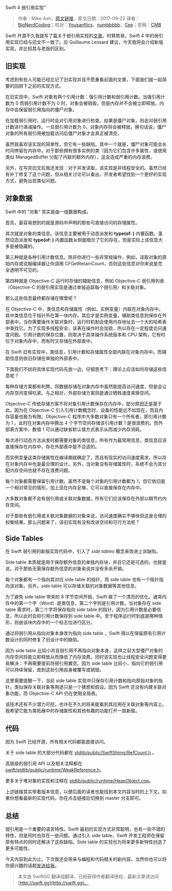 Swift 4 弱引用实现"

> 作者：Mike Ash，[原文链接](https://www.mikeash.com/pyblog/friday-qa-2017-09-22-swift-4-weak-references.html)，原文日期：2017-09-22
> 译者：[BigNerdCoding](https://bignerdcoding.com/)；校对：[Yousanflics](http://blog.yousanflics.com.cn)，[numbbbbb](http://numbbbbb.com/)，[Cee](https://github.com/Cee)；定稿：[CMB](https://github.com/chenmingbiao)
  









Swift 开源不久我就写了篇关于弱引用实现的[文章](https://mikeash.com/pyblog/friday-qa-2015-12-11-swift-weak-references.html)。时移势易，Swift 4 中的弱引用实现已经与旧文不一致了。应 Guillaume Lessard 建议，今天我将会介绍新版实现，并比较其与老版的区别。



## 旧实现

考虑到有些人可能已经忘记了旧实现并且不愿重看前面的文章，下面我们就一起简要的回顾下之前的实现方式。

在旧实现中，Swift 对象有两个引用计数：强引用计数和弱引用计数。当强引用计数为 0 而弱引用计数不为 0 时，对象会被销毁，但是内存并不会被立即释放。内存中会保留弱引用指向的僵尸对象。

在加载弱引用时，运行时会对引用对象进行检查。如果是僵尸对象，则会对弱引用计数进行递减操作。一旦弱引用计数为 0，对象内存将会被释放。换句话说，僵尸对象的所有弱引用被加载访问后僵尸对象才会真正被清空。

虽然我喜欢该实现的简单性，但它有一些缺陷。其中一个就是，僵尸对象可能会长时间停留在内存中。对于那些拥有很多实例的类（因为它们包含许多属性，或使用类似 ManagedBuffer 分配了内联的额外内存），这会造成严重的内存浪费。

另外，在写完旧文后我还发现：对于并发读取，该实现是非线程安全的。虽然已经有补丁修复了这个问题，但从相关讨论可以看出，开发者希望找到一个更好的实现方式，避免出现类似问题。

## 对象数据

Swift 中的 “对象” 其实是由一组数据构成。

首先，最容易想到的就是源码中声明的那些可直接访问的存储属性。

其次就是对象的类信息。该信息主要被用于动态派发和 **type(of: )** 内置函数。虽然动态派发和 **type(of: )** 内置函数从侧面暗示了它的存在，但是实际上该信息大多是被隐藏的。

第三种就是各种引用计数信息。除非你进行一些非常规操作，例如，读取对象的原始内存或说服编译器让你调用 CFGetRetainCount，否则这些信息对你来说是完全透明不可见的。

第四种就是 Objective-C 运行时存储的辅助信息，例如 Objective-C 弱引用列表（Objective-C 的弱引用实现是通过单独追踪每个弱引用）和关联对象。

那么这些信息最终都存储在哪里呢？

在 Objective-C 中，类信息和存储属性（例如，实例变量）内联在对象内存中。其中类信息位于指针所在第一块内存，其后才是实例变量。辅助类信息则保存在外部表中。当你需要操作关联对象时，运行时机制会使用内存地址去一个大的哈希表中查找它。为了实现多线程安全，该表在操作时会加锁，所以存在一定程度访问速度问题。引用计数的保存位置，则取决于具体操作系统版本和 CPU 架构，它有时位于对象内存中，而有时又存储在外部表中。

在 Swift 旧有实现中，类信息，引用计数和存储属性全部内联在对象内存中。而辅助信息则依旧存储在单独的外部表中。

下面我们不妨将具体实现代码先放一边，仔细思考下：理论上应该如何存储这些信息呢？

每种存储方案都有利弊。将数据存储在对象内存中虽然能提高访问速度，但是会让内存空间变得吃紧。与之相对，外部存储方案则是通过牺牲速度来换空间。

Objective-C 传统存储方案不将对象引用计数保存在内存中，部分原因正是基于此。因为在 Objective-C 引入引用计数概念时，设备的性能远不如现在，而且内存容量也极为有限。Objective-C 程序中大多数对象只有一个所有者，即引用计数为 1 。此时在对象内存中腾出 4 个字节空间存储该引用计数 1 是很浪费的。而外部表方案中，数值 1 可以通过缺省默认值方式表示从而减少内存消耗。

每次进行动态方法派发时都需要对象的类信息，所有作为最常用信息，类信息应该直接保存在内存中，存在外部表中是不合适的。

而实例变量这类存储属性在编译期就确定了，而且有现实的访问速度需求，所以存在对象内存中也是最合理的设计。另外，当对象没有存储属性时，系统不会为其分配内存空间也就不存在浪费问题。

每个对象都需要保留引用计数。虽然不是每个对象的引用计数都为 1，但它依旧是一个相对常见的情形，加上现在内存足够，它可以直接保存在内存中。

大多数对象都不会有弱引用或关联对象数据，所有它们应该保存在外部以期节约内存空间。

对于那些有弱引用或关联对象数据的对象来说，访问速度确实不够快但这是合理的权衡结果。那么问题来了，该旧实现有没有改进空间和可行方法呢？

## Side Tables

在 Swift 弱引用的新版实现代码中，引入了 *side tables* 概念来改进上诉缺陷。

Side table 本质就是用于保存额外信息的单独内存块，并且它还是可选的。也就是说，对于那些无需保存额外信息的对象来说并没有多余开销。

每个对象都有一个指向其对应 side table 的指针，而 side table 也有一个指针指向该对象。另外，side table 可以存储关联的对象数据等其他信息。

为了避免 side table 带来的 8 字节空间开销，Swift 做了一个漂亮的优化。通常内存中的第一个字（Word）是类信息，第二个字则是引用计数。当对象存在 side table 需求时，第二个字将保存指向 side table 的指针。因为引用计数是必要信息，所以此时会将引用计数保存到 side table 中。至于程序运行时到底是哪种情形，则由该块内存中的一个标志位进行区分。

通过将弱引用从指向对象本身改为指向 side table ，Swift 得以在保留原有引用计数设计的同时修复了旧设计中的缺陷。

因为 side table 比较小并且弱引用不再指向对象本身，这样之前大型僵尸对象的内存空间将能立即释放从而降低了内存浪费。同时该实现也让线程安全问题变得更易解决：不再需要提前将弱引用置空。因为 side table 比较小，指向它的弱引用可以持续保留，直到这些引用自身被覆写或销毁。

这里需要提醒一下，当前 side table 实现中只保存引用计数和指向原始对象的指针。类似保存关联对象等用途只是一个猜想和假设。因为 Swift 还没有内建关联对象功能，而 Objective-C API 仍在使用全局表。

该技术还有不少潜力可挖，也许在不久的将来能看到其应用在关联对象等内容上。我希望它能为类拓展中的存储属性和其他有趣的功能打开一扇新窗。

## 代码

因为 Swift 已经开源，所有相关代码都能直接访问。

关于 side table 的大部分代码都在 [stdlib/public/SwiftShims/RefCount.h](https://github.com/apple/swift/blob/c262440e70896299118a0a050c8a834e1270b606/stdlib/public/SwiftShims/RefCount.h) 。

高层级的弱引用 API 以及相关注释都在 [swift/stdlib/public/runtime/WeakReference.h](https://github.com/apple/swift/blob/c262440e70896299118a0a050c8a834e1270b606/stdlib/public/runtime/WeakReference.h)。

更多关于堆对象的实现和注释在 [stdlib/public/runtime/HeapObject.cpp](https://github.com/apple/swift/blob/c262440e70896299118a0a050c8a834e1270b606/stdlib/public/runtime/HeapObject.cpp)。

上述链接其实带着版本信息，以便后面的读者也能找到本文内容当时的上下文。如果你想看最新的实现代码，你在点击链接后切换到 master 分支即可。

## 总结

弱引用是一个重要的语言特性。Swift 最初的实现方式非常聪明，也有一些不错的特性，但是同时也存在一些问题。通过引入 side table，Swift 开发工程师在保留原有特点的同时还解决了这些缺陷。Side table 的实现也为将来更多新特性创造了更多可能性。

今天内容到此为止。下次我还会带来与编程和代码相关的新内容。当然你也可以将你感兴趣的话题[发送给我](mailto:mike@mikeash.com)。

> 本文由 SwiftGG 翻译组翻译，已经获得作者翻译授权，最新文章请访问 [http://swift.gg](http://swift.gg)。